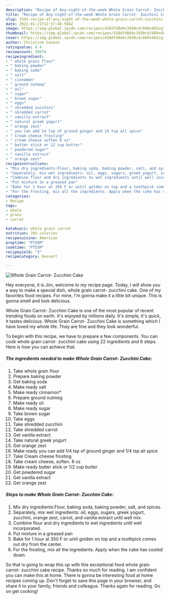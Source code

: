 ```yaml
---
description: "Recipe of Any-night-of-the-week Whole Grain Carrot- Zucchini Cake"
title: "Recipe of Any-night-of-the-week Whole Grain Carrot- Zucchini Cake"
slug: 3341-recipe-of-any-night-of-the-week-whole-grain-carrot-zucchini-cake
date: 2022-01-21T12:57:40.594Z
image: https://img-global.cpcdn.com/recipes/428dfd8d4c3930cd/680x482cq70/whole-grain-carrot-zucchini-cake-recipe-main-photo.jpg
thumbnail: https://img-global.cpcdn.com/recipes/428dfd8d4c3930cd/680x482cq70/whole-grain-carrot-zucchini-cake-recipe-main-photo.jpg
cover: https://img-global.cpcdn.com/recipes/428dfd8d4c3930cd/680x482cq70/whole-grain-carrot-zucchini-cake-recipe-main-photo.jpg
author: Christine Cannon
ratingvalue: 4.4
reviewcount: 39574
recipeingredient:
- " whole grain flour"
- " baking powder"
- " baking soda"
- " salt"
- " cinnamon"
- " ground nutmeg"
- " oil"
- " sugar"
- " brown sugar"
- " eggs"
- " shredded zucchini"
- " shredded carrot"
- " vanilla extract"
- " natural greek yogurt"
- " orange zest"
- " you can add 14 tsp of ground ginger and 14 tsp all spice"
- " Cream cheese frosting"
- " cream cheese soften 8 oz"
- " butter stick or 12 cup butter"
- " powdered sugar"
- " vanilla extract"
- " orange zest"
recipeinstructions:
- "Mix dry ingredients:Flour, baking soda, baking powder, salt, and spices."
- "Separately, mix wet ingredients: oil, eggs, sugars, greek yogurt, zucchini, orange zest, carrot, and vanilla extract until well mix."
- "Combine flour and dry ingredients to wet ingredients until well incorporated."
- "Put mixture in a greased pan"
- "Bake for 1 hour at 350 F or until golden on top and a toothpick comes out dry from the center."
- "For the frosting, mix all the ingredients. Apply when the cake has cooled down."
categories:
- Recipe
tags:
- whole
- grain
- carrot

katakunci: whole grain carrot 
nutrition: 293 calories
recipecuisine: American
preptime: "PT26M"
cooktime: "PT55M"
recipeyield: "3"
recipecategory: Dessert

---
```



![Whole Grain Carrot- Zucchini Cake](https://img-global.cpcdn.com/recipes/428dfd8d4c3930cd/680x482cq70/whole-grain-carrot-zucchini-cake-recipe-main-photo.jpg)

Hey everyone, it is Jim, welcome to my recipe page. Today, I will show you a way to make a special dish, whole grain carrot- zucchini cake. One of my favorites food recipes. For mine, I'm gonna make it a little bit unique. This is gonna smell and look delicious.



Whole Grain Carrot- Zucchini Cake is one of the most popular of recent trending foods on earth. It's enjoyed by millions daily. It's simple, it's quick, it tastes delicious. Whole Grain Carrot- Zucchini Cake is something which I have loved my whole life. They are fine and they look wonderful.


To begin with this recipe, we have to prepare a few components. You can cook whole grain carrot- zucchini cake using 22 ingredients and 6 steps. Here is how you can achieve that.

<!--inarticleads1-->

##### The ingredients needed to make Whole Grain Carrot- Zucchini Cake:

1. Take  whole grain flour
1. Prepare  baking powder
1. Get  baking soda
1. Make ready  salt
1. Make ready  cinnamon*
1. Prepare  ground nutmeg
1. Make ready  oil
1. Make ready  sugar
1. Take  brown sugar
1. Take  eggs
1. Take  shredded zucchini
1. Take  shredded carrot
1. Get  vanilla extract
1. Take  natural greek yogurt
1. Get  orange zest
1. Make ready  you can add 1/4 tsp of ground ginger and 1/4 tsp all spice
1. Take  Cream cheese frosting
1. Take  cream cheese, soften. 8 oz
1. Make ready  butter stick or 1/2 cup butter
1. Get  powdered sugar
1. Get  vanilla extract
1. Get  orange zest




<!--inarticleads2-->

##### Steps to make Whole Grain Carrot- Zucchini Cake:

1. Mix dry ingredients:Flour, baking soda, baking powder, salt, and spices.
1. Separately, mix wet ingredients: oil, eggs, sugars, greek yogurt, zucchini, orange zest, carrot, and vanilla extract until well mix.
1. Combine flour and dry ingredients to wet ingredients until well incorporated.
1. Put mixture in a greased pan
1. Bake for 1 hour at 350 F or until golden on top and a toothpick comes out dry from the center.
1. For the frosting, mix all the ingredients. Apply when the cake has cooled down.




So that is going to wrap this up with this exceptional food whole grain carrot- zucchini cake recipe. Thanks so much for reading. I am confident you can make this at home. There is gonna be interesting food at home recipes coming up. Don't forget to save this page in your browser, and share it to your family, friends and colleague. Thanks again for reading. Go on get cooking!
